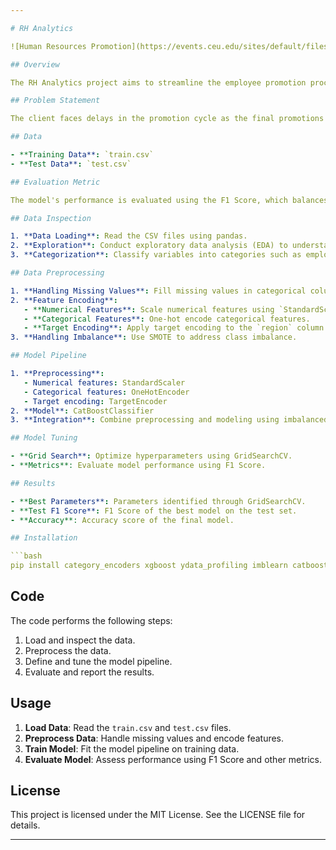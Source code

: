 ```yaml
---

# RH Analytics

![Human Resources Promotion](https://events.ceu.edu/sites/default/files/styles/crop_promo_image/public/human-resources-101-intro-to-human-resources186458large.jpg?itok=8x6z1C-E)

## Overview

The RH Analytics project aims to streamline the employee promotion process for a large multinational corporation (MNC) by predicting eligible candidates for promotion to manager positions and below. The goal is to identify potential candidates at a checkpoint to expedite promotions and reduce delays.

## Problem Statement

The client faces delays in the promotion cycle as the final promotions are only announced after training and evaluations. This project uses predictive analytics to identify candidates for promotion earlier in the process, based on various performance metrics and employee data.

## Data

- **Training Data**: `train.csv`
- **Test Data**: `test.csv`

## Evaluation Metric

The model's performance is evaluated using the F1 Score, which balances precision and recall.

## Data Inspection

1. **Data Loading**: Read the CSV files using pandas.
2. **Exploration**: Conduct exploratory data analysis (EDA) to understand the distribution of data, missing values, and correlations.
3. **Categorization**: Classify variables into categories such as employee information, demographics, and performance metrics.

## Data Preprocessing

1. **Handling Missing Values**: Fill missing values in categorical columns with the mode.
2. **Feature Encoding**:
   - **Numerical Features**: Scale numerical features using `StandardScaler`.
   - **Categorical Features**: One-hot encode categorical features.
   - **Target Encoding**: Apply target encoding to the `region` column.
3. **Handling Imbalance**: Use SMOTE to address class imbalance.

## Model Pipeline

1. **Preprocessing**:
   - Numerical features: StandardScaler
   - Categorical features: OneHotEncoder
   - Target encoding: TargetEncoder
2. **Model**: CatBoostClassifier
3. **Integration**: Combine preprocessing and modeling using imbalanced pipeline.

## Model Tuning

- **Grid Search**: Optimize hyperparameters using GridSearchCV.
- **Metrics**: Evaluate model performance using F1 Score.

## Results

- **Best Parameters**: Parameters identified through GridSearchCV.
- **Test F1 Score**: F1 Score of the best model on the test set.
- **Accuracy**: Accuracy score of the final model.

## Installation

```bash
pip install category_encoders xgboost ydata_profiling imblearn catboost
```

## Code

The code performs the following steps:
1. Load and inspect the data.
2. Preprocess the data.
3. Define and tune the model pipeline.
4. Evaluate and report the results.

## Usage

1. **Load Data**: Read the `train.csv` and `test.csv` files.
2. **Preprocess Data**: Handle missing values and encode features.
3. **Train Model**: Fit the model pipeline on training data.
4. **Evaluate Model**: Assess performance using F1 Score and other metrics.

## License

This project is licensed under the MIT License. See the LICENSE file for details.

---
```

